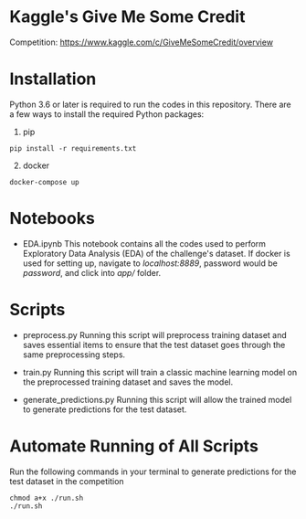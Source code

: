# Kaggle's Give Me Some Credit

Competition: https://www.kaggle.com/c/GiveMeSomeCredit/overview

# Installation
Python 3.6 or later is required to run the codes in this repository. There are a few ways to install the required Python packages:

1. pip
```
pip install -r requirements.txt
```

2. docker
```
docker-compose up
```

# Notebooks
- EDA.ipynb
This notebook contains all the codes used to perform Exploratory Data Analysis (EDA) of the challenge's dataset. If docker is used for setting up, navigate to *localhost:8889*, password would be *password*, and click into *app/* folder.

# Scripts
- preprocess.py
Running this script will preprocess training dataset and saves essential items to ensure that the test dataset goes through the same preprocessing steps.

- train.py
Running this script will train a classic machine learning model on the preprocessed training dataset and saves the model.

- generate_predictions.py
Running this script will allow the trained model to generate predictions for the test dataset.

# Automate Running of All Scripts
Run the following commands in your terminal to generate predictions for the test dataset in the competition
```
chmod a+x ./run.sh
./run.sh
```